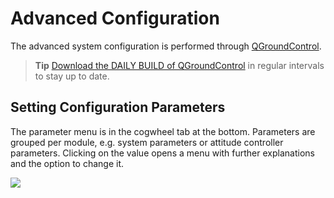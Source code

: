 # Advanced Configuration

The advanced system configuration is performed through [QGroundControl](qgroundcontrol-intro.md).

> **Tip** [Download the DAILY BUILD of QGroundControl](http://qgroundcontrol.com/downloads) in regular intervals to stay up to date.

## Setting Configuration Parameters

The parameter menu is in the cogwheel tab at the bottom. Parameters are grouped per module, e.g. system parameters or attitude controller parameters. Clicking on the value opens a menu with further explanations and the option to change it.

![](images/gcs/setting_parameter.png)

